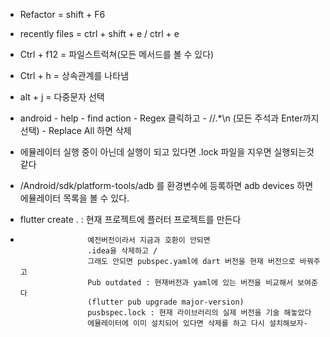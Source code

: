 - Refactor = shift + F6
- recently files = ctrl + shift + e / ctrl + e
- Ctrl + f12 = 파일스트럭쳐(모든 메서드를 볼 수 있다)
- Ctrl + h  = 상속관계를 나타냄
- alt + j = 다중문자 선택
- android - help - find action - Regex 클릭하고 - //.*\n (모든 주석과 Enter까지 선택) - Replace All 하면 삭제

- 에뮬레이터 실행 중이 아닌데 실행이 되고 있다면 .lock 파일을 지우면 실행되는것 같다
- /Android/sdk/platform-tools/adb 를 환경변수에 등록하면 adb devices 하면 에뮬레이터 목록을 볼 수 있다.


- flutter create . : 현재 프로젝트에 플러터 프로젝트를 만든다
-                    예전버전이라서 지금과 호환이 안되면
                     .idea을 삭제하고 /
                     그래도 안되면 pubspec.yaml에 dart 버전을 현재 버전으로 바꿔주고
                     Pub outdated : 현재버전과 yaml에 있는 버전을 비교해서 보여준다
                     (flutter pub upgrade major-version)
                     pusbspec.lock : 현재 라이브러리의 실제 버전을 기술 해놓았다
                     에뮬레이터에 이미 설치되어 있다면 삭제를 하고 다시 설치해보자- 